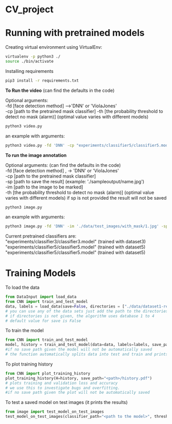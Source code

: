 # CV_project

# Running with pretrained models

Creating virtual environment using VirtualEnv:
```bash 
virtualenv -p python3 ./
source ./bin/activate
 ```

Installing requirements

```bash
pip3 install -r requirements.txt
```

**To Run the video** (can find the defaults in the code)

Optional arguments:  
-fd [face detection method] -->'DNN' or 'ViolaJones'   
-cp [path to the pretrained mask classifier]
-th [the probability threshold to detect no mask (alarm)]  (optimal value varies with different models)
```bash
python3 video.py 
``` 

an example with arguments:
```bash
python3 video.py -fd 'DNN' -cp "experiments/classifier5/classifier5.model" -th 0.5
```

**To run the image annotation**

 Optional arguments: (can find the defaults in the code)  
 -fd [face detection method] , -> 'DNN' or 'ViolaJones'  
 -cp [path to the pretrained mask classifier]   
 -sp [path to save the result] (example: './sampleoutput/name.jpg')  
 -im [path to the image to be marked]  
 -th [the probability threshold to detect no mask (alarm)]  (optimal value varies with different models)
 if sp is not provided the result will not be saved
 ```bash
python3 image.py 
```

an example with arguments:
```bash 
python3 image.py -fd 'DNN' -im './data/test_images/with_mask/1.jpg' -sp './testimage_result.jpg'
```

Current pretrained classifiers are:   
"experiments/classifier3/classifier3.model" (trained with dataset3)  
"experiments/classifier5/classifier5.model" (trained with dataset5)  
"experiments/classifier5/classifier5.model" (trained with dataset5)
# Training Models

To load the data
```python
from DataInput import load_data
from CNN import train_and_test_model
data, labels = load_data(save=False, directories = ["./data/dataset1-real","./data/dataset2-medical"]) 
# you can use any of the data sets just add the path to the directories array.
# if directories is not given, the algorithm uses database 1 to 4
# default value for save is False
```
To train the model
```python
from CNN import train_and_test_model
model, history = train_and_test_model(data=data, labels=labels, save_path="<path>/model.model")
#if no save path given the model will not be automatically saved
# the function automatically splits data into test and train and prints the test results.
```
To plot training history
```python
from CNN import plot_training_history
plot_training_history(H=history, save_path="<path>/history.pdf")
# plots training and validation loss and accuracy
# we use this to investigate bugs and overfitting.
#if no save path given the plot will not be automatically saved
```
To test a saved model on test images (it prints the results)
```python
from image import test_model_on_test_images
test_model_on_test_images(classifier_path="<path to the model>", threshold = 0.5)
```